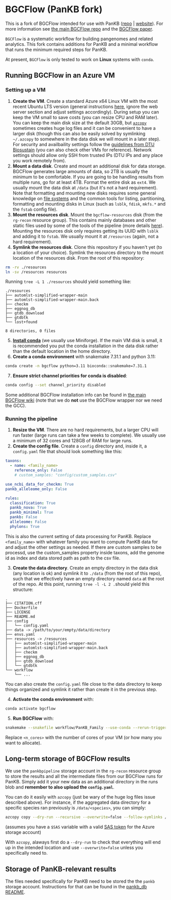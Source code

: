 # BGCFlow (PanKB fork)

This is a fork of BGCFlow intended for use with PanKB ([repo](https://github.com/biosustain/pankb) | [website](https://pankb.org/)). For more information see [the main BGCFlow repo](https://github.com/NBChub/bgcflow) and the [BGCFlow paper](https://doi.org/10.1093/nar/gkae314).


`BGCFlow` is a systematic workflow for building pangenomes and related analytics. This fork contains additions for PanKB and a minimal workflow that runs the minimum required steps for PanKB.

At present, `BGCFlow` is only tested to work on **Linux** systems with `conda`.

## Running BGCFlow in an Azure VM

### Setting up a VM

1. **Create the VM**. Create a standard Azure x64 Linux VM with the most recent Ubuntu LTS version (general instructions [here](https://learn.microsoft.com/en-us/azure/virtual-machines/linux/quick-create-portal?tabs=ubuntu), ignore the web server section and adjust settings accordingly). During setup you can keep the VM small to save costs (you can resize CPU and RAM later). You can keep the main disk size at the default 30GB, but [`azcopy`](https://learn.microsoft.com/en-us/azure/storage/common/storage-use-azcopy-v10) sometimes creates huge log files and it can be convenient to have a larger disk (though this can also be easily solved by symlinking `~/.azcopy` to somewhere in the data disk we will mount in a later step). For security and availbaility settings follow the [guidelines from DTU Biosustain](https://github.com/biosustain/guidelines) (you can also check other VMs for reference). Network settings should allow only SSH from trusted IPs (DTU IPs and any place you work remotely from).
2. **Mount a data disk**. Create and mount an additional disk for data storage. BGCFlow generates large amounts of data, so 2TB is usually the minimum to be comfortable. If you are going to be handling results from multiple runs, go for at least 4TB. Format the entire disk as `ext4`. We usually mount the data disk at `/data` (but it's not a hard requirement). Note that formatting and mounting new disks requires some general knowledge on [file systems](https://wiki.archlinux.org/title/File_systems) and the common tools for listing, partitioning, formatting and mounting disks in Linux (such as `lsblk`, `fdisk`, `mkfs.*` and the `fstab` config file).
3. **Mount the resources disk**. Mount the `bgcflow-resources` disk (from the `rg-recon` resource group). This contains mainly databases and other static files used by some of the tools of the pipeline (more details [here](https://github.com/NBChub/bgcflow/wiki/00-Installation-Guide#disk-space)). Mounting the resources disk only requires getting its UUID with `lsblk` and adding it to `fstab`. We usually mount it at `/resources` (again, not a hard requirement).
4. **Symlink the resources disk**. Clone this repository if you haven't yet (to a location of your choice). Symlink the resources directory to the mount location of the resources disk. From the root of this repository:
```bash
rm -rv ./resources
ln -sv /resources resources
```
Running `tree -L 1 ./resources` should yield something like:
```
./resources
├── automlst-simplified-wrapper-main
├── automlst-simplified-wrapper-main.back
├── checkm
├── eggnog_db
├── gtdb_download
├── gtdbtk
└── lost+found

8 directories, 0 files
```

5. **[Install conda](https://docs.conda.io/projects/conda/en/latest/user-guide/install/linux.html)** (we usually use Miniforge). If the main VM disk is small, it is recommended you put the conda installation in the data disk rather than the default location in the home directory.
6. **Create a conda environment** with snakemake 7.31.1 and python 3.11:
```bash
conda create -n bgcflow python=3.11 bioconda::snakemake=7.31.1
```
7. **Ensure strict channel priorities for conda is disabled**:
```bash
conda config --set channel_priority disabled
```

Some additional BGCFlow installation info can be found in [the main BGCFlow wiki](https://github.com/NBChub/bgcflow/wiki/00-Installation-Guide) (note that we do **not** use the BGCFlow wrapper nor we need the GCC). 

### Running the pipeline

1. **Resize the VM**. There are no hard requirements, but a larger CPU will run faster (large runs can take a few weeks to complete). We usually use a minimum of 32 cores and 128GB of RAM for large runs.
2. **Create the config file**. Create a `config` directory and, inside it, a `config.yaml` file that should look something like this:
```yaml
taxons:
  - name: <family_name>
    reference_only: False
    # custom_samples: "config/custom_samples.csv" 

use_ncbi_data_for_checkm: True
pankb_alleleome_only: False

rules:
  classification: True
  pankb_nova: True
  pankb_minimal: True
  pankb: False
  alleleome: False
  phylons: True
```
This is also the current setting of data processing for PanKB. Replace `<family_name>` with whatever family you want to compute PanKB data for and adjust the other settings as needed. If there are custom samples to be processd, use the custom_samples property inside taxons, add the genome id as index and data stored path as path to the csv file.

3. **Create the data directory**. Create an empty directory in the data disk (any location is ok) and symlink it to `./data` (from the root of this repo), such that we effectively have an empty directory named `data` at the root of the repo. At this point, running `tree -l -L 2 .`should yield this structure:
```
.
├── CITATION.cff
├── Dockerfile
├── LICENSE
├── README.md
├── config
│   └── config.yaml
├── data -> /path/to/your/empty/data/directory
├── envs.yaml
├── resources -> /resources
│   ├── automlst-simplified-wrapper-main
│   ├── automlst-simplified-wrapper-main.back
│   ├── checkm
│   ├── eggnog_db
│   ├── gtdb_download
│   └── gtdbtk
└── workflow
    └── ...
```
You can also create the `config.yaml` file close to the data directory to keep things organized and symlink it rather than create it in the previous step.

4. **Activate the conda environment** with:
```bash
conda activate bgcflow
```

5. **Run BGCFlow** with:
```bash
snakemake --snakefile workflow/PanKB_Family --use-conda --rerun-triggers mtime -c <n_cores> --rerun-incomplete --keep-going --resources ncbi_api=1
```
Replace `<n_cores>` with the number of cores of your VM (or how many you want to allocate).

## Long-term storage of BGCFlow results

We use the `pankbpipeline` storage account in the `rg-recon` resource group to store the results and all the intermediate files from our BGCFlow runs for PanKB. Simply add it your new data as an additional directory in the runs blob and **remember to also upload the `config.yaml`**. 

You can do it easily with `azcopy` (just be wary of the huge log files issue described above). For instance, if the aggregated data directory for a specific species ran previously is `/data/<species>`, you can simply:

```bash
azcopy copy --dry-run --recursive --overwrite=false --follow-symlinks /data/<species> https://pankbpipeline.blob.core.windows.net/runs/<species>?$SAS
```

(assumes you have a `$SAS` variable with a valid [SAS token](https://learn.microsoft.com/en-us/azure/ai-services/translator/document-translation/how-to-guides/create-sas-tokens) for the Azure storage account)

With `azcopy`, alaways first do a `--dry-run` to check that everything will end up in the intended location and use `--overwrite=false` unless you specifically need to. 

## Storage of PanKB-relevant results

The files needed specifically for PanKB need to be stored the the `pankb` storage account. Instructions for that can be found in the [pankb_db README](https://github.com/biosustain/pankb_db?tab=readme-ov-file#12-copy-bgcflow-results-to-azure).
